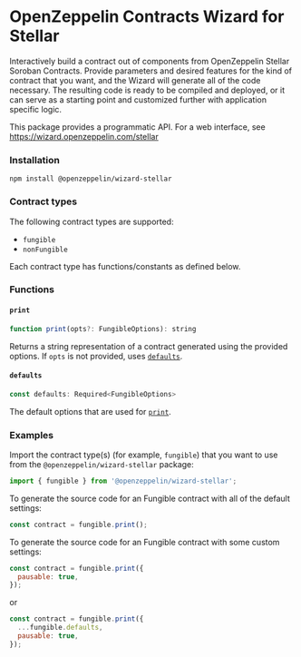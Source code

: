 # OpenZeppelin Contracts Wizard for Stellar

Interactively build a contract out of components from OpenZeppelin Stellar Soroban Contracts. Provide parameters and desired features for the kind of contract that you want, and the Wizard will generate all of the code necessary. The resulting code is ready to be compiled and deployed, or it can serve as a starting point and customized further with application specific logic.

This package provides a programmatic API. For a web interface, see https://wizard.openzeppelin.com/stellar

### Installation

`npm install @openzeppelin/wizard-stellar`

### Contract types

The following contract types are supported:
- `fungible`
- `nonFungible`

Each contract type has functions/constants as defined below.

### Functions

#### `print`
```js
function print(opts?: FungibleOptions): string
```
Returns a string representation of a contract generated using the provided options. If `opts` is not provided, uses [`defaults`](#defaults).

#### `defaults`
```js
const defaults: Required<FungibleOptions>
```
The default options that are used for [`print`](#print).

### Examples

Import the contract type(s) (for example, `fungible`) that you want to use from the `@openzeppelin/wizard-stellar` package:

```js
import { fungible } from '@openzeppelin/wizard-stellar';
```

To generate the source code for an Fungible contract with all of the default settings:
```js
const contract = fungible.print();
```

To generate the source code for an Fungible contract with some custom settings:
```js
const contract = fungible.print({
  pausable: true,
});
```
or
```js
const contract = fungible.print({
  ...fungible.defaults,
  pausable: true,
});
```
